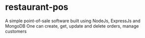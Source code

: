 # restaurant-pos

A simple point-of-sale software built using NodeJs, ExpressJs and MongoDB
One can create, get, update and delete orders, manage customers
